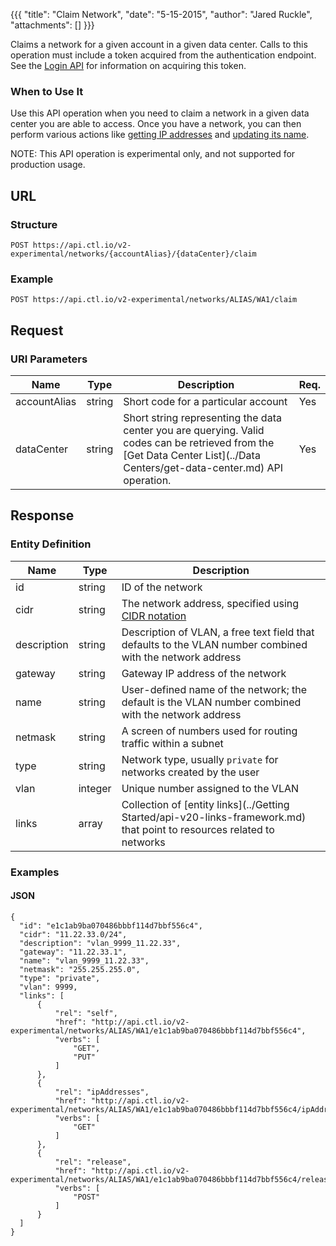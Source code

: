 {{{
  "title": "Claim Network",
  "date": "5-15-2015",
  "author": "Jared Ruckle",
  "attachments": []
}}}

Claims a network for a given account in a given data center. Calls to this operation must include a token acquired from the authentication endpoint. See the [Login API](../Authentication/login.md) for information on acquiring this token.

### When to Use It

Use this API operation when you need to claim a network in a given data center you are able to access. Once you have a network, you can then perform various actions like [getting IP addresses](../Networks/get-ip-address-list.md) and [updating its name](../Networks/update-network.md).

  NOTE: This API operation is experimental only, and not supported for production usage.

## URL

### Structure

    POST https://api.ctl.io/v2-experimental/networks/{accountAlias}/{dataCenter}/claim

### Example

    POST https://api.ctl.io/v2-experimental/networks/ALIAS/WA1/claim

## Request

### URI Parameters

| Name | Type | Description | Req. |
| --- | --- | --- | --- |
| accountAlias | string | Short code for a particular account | Yes |
| dataCenter | string | Short string representing the data center you are querying. Valid codes can be retrieved from the [Get Data Center List](../Data Centers/get-data-center.md) API operation. | Yes |

## Response

### Entity Definition

| Name | Type | Description |
| --- | --- | --- |
| id | string | ID of the network  |
| cidr | string | The network address, specified using [CIDR notation](http://en.wikipedia.org/wiki/Classless_Inter-Domain_Routing) |
| description | string | Description of VLAN, a free text field that defaults to the VLAN number combined with the network address |
| gateway | string | Gateway IP address of the network |
| name | string | User-defined name of the network; the default is the VLAN number combined with the network address |
| netmask | string | A screen of numbers used for routing traffic within a subnet |
| type | string | Network type, usually `private` for networks created by the user |
| vlan | integer | Unique number assigned to the VLAN |
| links | array | Collection of [entity links](../Getting Started/api-v20-links-framework.md) that point to resources related to networks |

### Examples

#### JSON

    {
      "id": "e1c1ab9ba070486bbbf114d7bbf556c4",
      "cidr": "11.22.33.0/24",
      "description": "vlan_9999_11.22.33",
      "gateway": "11.22.33.1",
      "name": "vlan_9999_11.22.33",
      "netmask": "255.255.255.0",
      "type": "private",
      "vlan": 9999,
      "links": [
          {
              "rel": "self",
              "href": "http://api.ctl.io/v2-experimental/networks/ALIAS/WA1/e1c1ab9ba070486bbbf114d7bbf556c4",
              "verbs": [
                  "GET",
                  "PUT"
              ]
          },
          {
              "rel": "ipAddresses",
              "href": "http://api.ctl.io/v2-experimental/networks/ALIAS/WA1/e1c1ab9ba070486bbbf114d7bbf556c4/ipAddresses",
              "verbs": [
                  "GET"
              ]
          },
          {
              "rel": "release",
              "href": "http://api.ctl.io/v2-experimental/networks/ALIAS/WA1/e1c1ab9ba070486bbbf114d7bbf556c4/release",
              "verbs": [
                  "POST"
              ]
          }
      ]
    }
